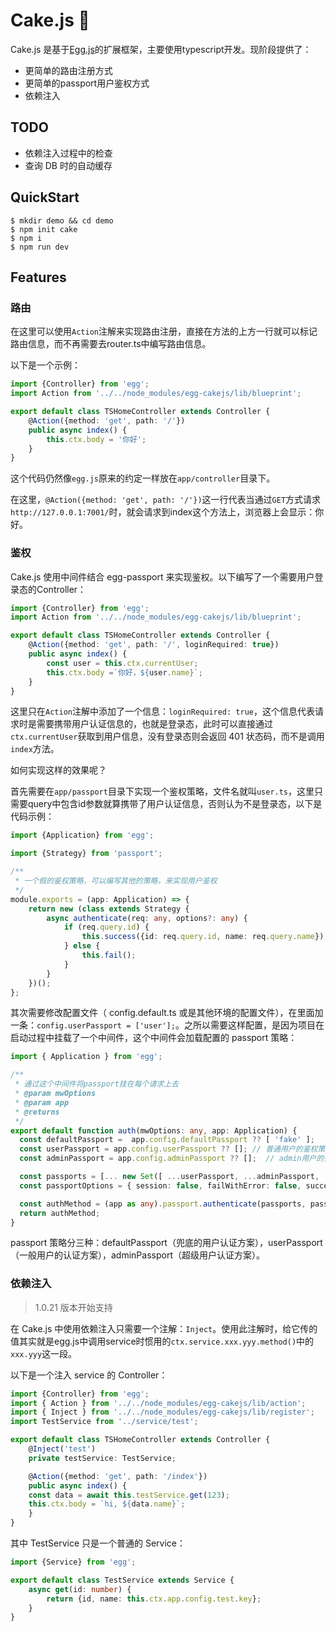 # Cake.js :cake:

Cake.js 是基于[Egg.js](https://eggjs.org/)的扩展框架，主要使用typescript开发。现阶段提供了：

+ 更简单的路由注册方式
+ 更简单的passport用户鉴权方式
+ 依赖注入

## TODO
+ 依赖注入过程中的检查
+ 查询 DB 时的自动缓存

## **QuickStart**

```shell
$ mkdir demo && cd demo
$ npm init cake
$ npm i
$ npm run dev
```



## Features

### 路由

在这里可以使用`Action`注解来实现路由注册，直接在方法的上方一行就可以标记路由信息，而不再需要去router.ts中编写路由信息。

以下是一个示例：

```typescript
import {Controller} from 'egg';
import Action from '../../node_modules/egg-cakejs/lib/blueprint';

export default class TSHomeController extends Controller {
	@Action({method: 'get', path: '/'})
	public async index() {
		this.ctx.body = '你好';
	}
}
```

这个代码仍然像`egg.js`原来的约定一样放在`app/controller`目录下。

在这里，`@Action({method: 'get', path: '/'})`这一行代表当通过`GET`方式请求`http://127.0.0.1:7001/`时，就会请求到index这个方法上，浏览器上会显示：你好。

### 鉴权

Cake.js 使用中间件结合 egg-passport 来实现鉴权。以下编写了一个需要用户登录态的Controller：

```typescript
import {Controller} from 'egg';
import Action from '../../node_modules/egg-cakejs/lib/blueprint';

export default class TSHomeController extends Controller {
	@Action({method: 'get', path: '/', loginRequired: true})
	public async index() {
		const user = this.ctx.currentUser;
		this.ctx.body =`你好，${user.name}`;
	}
}
```

这里只在`Action`注解中添加了一个信息：`loginRequired: true`，这个信息代表请求时是需要携带用户认证信息的，也就是登录态，此时可以直接通过`ctx.currentUser`获取到用户信息，没有登录态则会返回 401 状态码，而不是调用`index`方法。

如何实现这样的效果呢？

首先需要在`app/passport`目录下实现一个鉴权策略，文件名就叫`user.ts`，这里只需要query中包含id参数就算携带了用户认证信息，否则认为不是登录态，以下是代码示例：

```typescript
import {Application} from 'egg';

import {Strategy} from 'passport';

/**
 * 一个假的鉴权策略，可以编写其他的策略，来实现用户鉴权
 */
module.exports = (app: Application) => {
	return new (class extends Strategy {
		async authenticate(req: any, options?: any) {
			if (req.query.id) {
				this.success({id: req.query.id, name: req.query.name});
			} else {
				this.fail();
			}
		}
	})();
};
```

其次需要修改配置文件（ config.default.ts 或是其他环境的配置文件），在里面加一条：`config.userPassport = ['user'];`。之所以需要这样配置，是因为项目在启动过程中挂载了一个中间件，这个中间件会加载配置的 passport 策略：

```typescript
import { Application } from 'egg';

/**
 * 通过这个中间件将passport挂在每个请求上去
 * @param mwOptions
 * @param app 
 * @returns 
 */
export default function auth(mwOptions: any, app: Application) {
  const defaultPassport =  app.config.defaultPassport ?? [ 'fake' ];
  const userPassport = app.config.userPassport ?? []; // 普通用户的鉴权策略
  const adminPassport = app.config.adminPassport ?? [];  // admin用户的鉴权策略

  const passports = [... new Set([ ...userPassport, ...adminPassport, ...defaultPassport ])];
  const passportOptions = { session: false, failWithError: false, successReturnToOrRedirect: false, successRedirect: false };

  const authMethod = (app as any).passport.authenticate(passports, passportOptions);
  return authMethod;
}

```

passport 策略分三种：defaultPassport（兜底的用户认证方案），userPassport（一般用户的认证方案），adminPassport（超级用户认证方案）。

### 依赖注入
> 1.0.21 版本开始支持

在 Cake.js 中使用依赖注入只需要一个注解：`Inject`。使用此注解时，给它传的值其实就是egg.js中调用service时惯用的`ctx.service.xxx.yyy.method()`中的`xxx.yyy`这一段。

以下是一个注入 service 的 Controller：

```typescript
import {Controller} from 'egg';
import { Action } from '../../node_modules/egg-cakejs/lib/action';
import { Inject } from '../../node_modules/egg-cakejs/lib/register';
import TestService from '../service/test';

export default class TSHomeController extends Controller {
    @Inject('test')
    private testService: TestService;

    @Action({method: 'get', path: '/index'})
    public async index() {
	const data = await this.testService.get(123);
	this.ctx.body = `hi, ${data.name}`;
    }
}

```

其中 TestService 只是一个普通的 Service：

```typescript
import {Service} from 'egg';

export default class TestService extends Service {
	async get(id: number) {
		return {id, name: this.ctx.app.config.test.key};
	}
}
```
